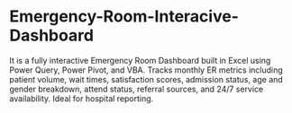 # Emergency-Room-Interacive-Dashboard
It is a fully interactive Emergency Room Dashboard built in Excel using Power Query, Power Pivot, and VBA. Tracks monthly ER metrics including patient volume, wait times, satisfaction scores, admission status, age and gender breakdown, attend status, referral sources, and 24/7 service availability. Ideal for hospital reporting.
